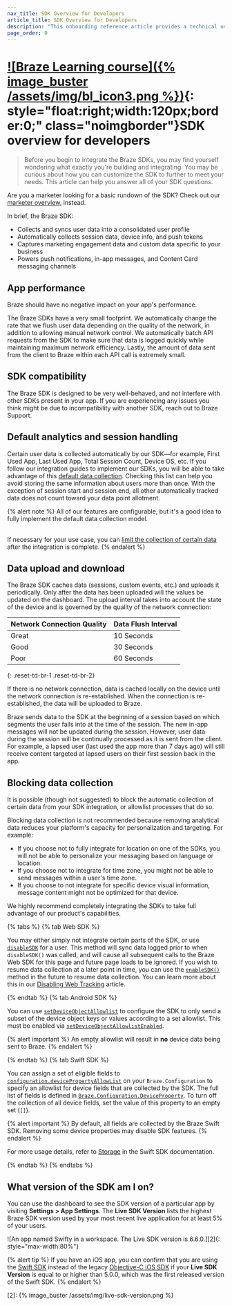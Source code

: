 ```yaml
---
nav_title: SDK Overview for Developers
article_title: SDK Overview for Developers
description: "This onboarding reference article provides a technical overview for developers of the Braze SDK. It discusses default analytics tracked by the SDK, blocking automatic data collection, and the live SDK version of your app."
page_order: 0
---
```


# [![Braze Learning course]({% image_buster /assets/img/bl_icon3.png %})](https://learning.braze.com/path/developer/sdk-integration-basics){: style="float:right;width:120px;border:0;" class="noimgborder"}SDK overview for developers

> Before you begin to integrate the Braze SDKs, you may find yourself wondering what exactly you're building and integrating. You may be curious about how you can customize the SDK to further to meet your needs. This article can help you answer all of your SDK questions. 

Are you a marketer looking for a basic rundown of the SDK? Check out our [marketer overview][1], instead.

In brief, the Braze SDK:
* Collects and syncs user data into a consolidated user profile
* Automatically collects session data, device info, and push tokens
* Captures marketing engagement data and custom data specific to your business
* Powers push notifications, in-app messages, and Content Card messaging channels

## App performance

Braze should have no negative impact on your app's performance.

The Braze SDKs have a very small footprint. We automatically change the rate that we flush user data depending on the quality of the network, in addition to allowing manual network control. We automatically batch API requests from the SDK to make sure that data is logged quickly while maintaining maximum network efficiency. Lastly, the amount of data sent from the client to Braze within each API call is extremely small.

## SDK compatibility

The Braze SDK is designed to be very well-behaved, and not interfere with other SDKs present in your app. If you are experiencing any issues you think might be due to incompatibility with another SDK, reach out to Braze Support.

## Default analytics and session handling

Certain user data is collected automatically by our SDK—for example, First Used App, Last Used App, Total Session Count, Device OS, etc. If you follow our integration guides to implement our SDKs, you will be able to take advantage of this [default data collection]({{site.baseurl}}/user_guide/data_and_analytics/user_data_collection/sdk_data_collection/). Checking this list can help you avoid storing the same information about users more than once. With the exception of session start and session end, all other automatically tracked data does not count toward your data point allotment.

{% alert note %}
All of our features are configurable, but it's a good idea to fully implement the default data collection model.

<br>If necessary for your use case, you can [limit the collection of certain data](#blocking-data-collection) after the integration is complete. 
{% endalert %}

## Data upload and download

The Braze SDK caches data (sessions, custom events, etc.) and uploads it periodically. Only after the data has been uploaded will the values be updated on the dashboard. The upload interval takes into account the state of the device and is governed by the quality of the network connection:

|Network Connection Quality |    Data Flush Interval|
|---|---|
|Great    |10 Seconds|
|Good    |30 Seconds|
|Poor    |60 Seconds|
{: .reset-td-br-1 .reset-td-br-2}

If there is no network connection, data is cached locally on the device until the network connection is re-established. When the connection is re-established, the data will be uploaded to Braze.

Braze sends data to the SDK at the beginning of a session based on which segments the user falls into at the time of the session. The new in-app messages will not be updated during the session. However, user data during the session will be continually processed as it is sent from the client. For example, a lapsed user (last used the app more than 7 days ago) will still receive content targeted at lapsed users on their first session back in the app.

## Blocking data collection

It is possible (though not suggested) to block the automatic collection of certain data from your SDK integration, or allowlist processes that do so. 

Blocking data collection is not recommended because removing analytical data reduces your platform's capacity for personalization and targeting. For example:

- If you choose not to fully integrate for location on one of the SDKs, you will not be able to personalize your messaging based on language or location. 
- If you choose not to integrate for time zone, you might not be able to send messages within a user's time zone. 
- If you choose to not integrate for specific device visual information, message content might not be optimized for that device.

We highly recommend completely integrating the SDKs to take full advantage of our product's capabilities.

{% tabs %}
{% tab Web SDK %}

You may either simply not integrate certain parts of the SDK, or use [`disableSDK`](https://js.appboycdn.com/web-sdk/latest/doc/modules/braze.html#disablesdk) for a user. This method will sync data logged prior to when `disableSDK()` was called, and will cause all subsequent calls to the Braze Web SDK for this page and future page loads to be ignored. If you wish to resume data collection at a later point in time, you can use the [`enableSDK()`](https://js.appboycdn.com/web-sdk/latest/doc/modules/braze.html#enablesdk) method in the future to resume data collection. You can learn more about this in our [Disabling Web Tracking]({{site.baseurl}}/developer_guide/platform_integration_guides/web/analytics/disabling_tracking/) article.

{% endtab %}
{% tab Android SDK %}

You can use [`setDeviceObjectAllowlist`](https://braze-inc.github.io/braze-android-sdk/kdoc/braze-android-sdk/com.braze.configuration/-braze-config/-builder/set-device-object-allowlist.html?query=fun%20setDeviceObjectAllowlist(deviceObjectAllowlist:%20EnumSet%3CDeviceKey%3E):%20BrazeConfig.Builder) to configure the SDK to only send a subset of the device object keys or values according to a set allowlist. This must be enabled via [`setDeviceObjectAllowlistEnabled`](https://braze-inc.github.io/braze-android-sdk/kdoc/braze-android-sdk/com.braze.configuration/-braze-config/-builder/set-device-object-allowlist-enabled.html?query=fun%20setDeviceObjectAllowlistEnabled(enabled:%20Boolean):%20BrazeConfig.Builder).

{% alert important %}
An empty allowlist will result in **no** device data being sent to Braze.
{% endalert %}

{% endtab %}
{% tab Swift SDK %}

You can assign a set of eligible fields to [`configuration.devicePropertyAllowList`](https://braze-inc.github.io/braze-swift-sdk/documentation/brazekit/braze/configuration-swift.class/devicepropertyallowlist) on your `Braze.Configuration` to specify an allowlist for device fields that are collected by the SDK. The full list of fields is defined in [`Braze.Configuration.DeviceProperty`](https://braze-inc.github.io/braze-swift-sdk/documentation/brazekit/braze/configuration-swift.class/deviceproperty). To turn off the collection of all device fields, set the value of this property to an empty set (`[]`).

{% alert important %}
By default, all fields are collected by the Braze Swift SDK. Removing some device properties may disable SDK features.
{% endalert %}

For more usage details, refer to [Storage]({{site.baseurl}}/developer_guide/platform_integration_guides/swift/storage) in the Swift SDK documentation.

{% endtab %}
{% endtabs %}

## What version of the SDK am I on?

You can use the dashboard to see the SDK version of a particular app by visiting **Settings > App Settings**. The **Live SDK Version** lists the highest Braze SDK version used by your most recent live application for at least 5% of your users.

![An app named Swifty in a workspace. The Live SDK version is 6.6.0.][2]{: style="max-width:80%"} 

{% alert tip %}
If you have an iOS app, you can confirm that you are using the [Swift SDK]({{site.baseurl}}/developer_guide/platform_integration_guides/swift/initial_sdk_setup/overview) instead of the legacy [Objective-C iOS SDK]({{site.baseurl}}/developer_guide/platform_integration_guides/ios/initial_sdk_setup/overview) if your **Live SDK Version** is equal to or higher than 5.0.0, which was the first released version of the Swift SDK.
{% endalert %}

[1]: {{site.baseurl}}/user_guide/onboarding_with_braze/web_sdk/
[2]: {% image_buster /assets/img/live-sdk-version.png %}